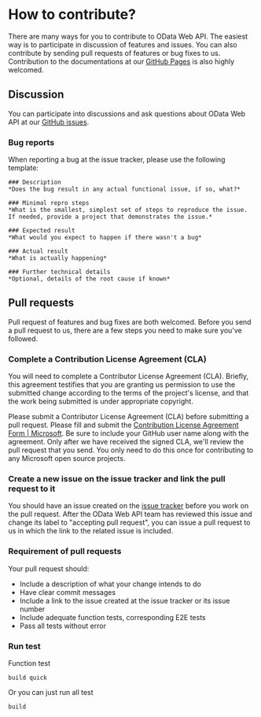 # How to contribute?
There are many ways for you to contribute to OData Web API.  The easiest way is to participate in discussion of features and issues.  You can also contribute by sending pull requests of features or bug fixes to us.  Contribution to the documentations at our [GitHub Pages](http://odata.github.io/WebApi/) is also highly welcomed. 
## Discussion
You can participate into discussions and ask questions about OData Web API at our [GitHub issues](https://github.com/OData/WebApi/issues). 
### Bug reports
When reporting a bug at the issue tracker, please use the following template:
```
### Description
*Does the bug result in any actual functional issue, if so, what?*  

### Minimal repro steps
*What is the smallest, simplest set of steps to reproduce the issue. If needed, provide a project that demonstrates the issue.*  

### Expected result
*What would you expect to happen if there wasn't a bug*  

### Actual result
*What is actually happening*  

### Further technical details
*Optional, details of the root cause if known*  
```

## Pull requests
Pull request of features and bug fixes are both welcomed. Before you send a pull request to us, there are a few steps you need to make sure you've followed. 
### Complete a Contribution License Agreement (CLA)
You will need to complete a Contributor License Agreement (CLA). Briefly, this agreement testifies that you are granting us permission to use the submitted change according to the terms of the project's license, and that the work being submitted is under appropriate copyright.

Please submit a Contributor License Agreement (CLA) before submitting a pull request. Please fill and submit the [Contribution License Agreement Form | Microsoft](https://cla.microsoft.com/). Be sure to include your GitHub user name along with the agreement. Only after we have received the signed CLA, we'll review the pull request that you send. You only need to do this once for contributing to any Microsoft open source projects. 

### Create a new issue on the issue tracker and link the pull request to it
You should have an issue created on the [issue tracker](https://github.com/OData/WebApi/issues) before you work on the pull request. After the OData Web API team has reviewed this issue and change its label to "accepting pull request", you can issue a pull request to us in which the link to the related issue is included.
### Requirement of pull requests
Your pull request should:

 - Include a description of what your change intends to do
 - Have clear commit messages
 - Include a link to the issue created at the issue tracker or its issue number
 - Include adequate function tests, corresponding E2E tests
 - Pass all tests without error

### Run test
Function test
```
build quick
```

Or you can just run all test
```
build
```
